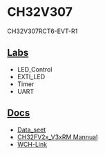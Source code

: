 # CH32V307
CH32V307RCT6-EVT-R1
## [Labs](https://github.com/Cocoson23/CH32V307/tree/main/Examples)  
- LED_Control
- EXTI_LED
- Timer
- UART

## [Docs](https://github.com/Cocoson23/CH32V307/tree/main/docs)
- [Data_seet](https://github.com/Cocoson23/CH32V307/blob/main/docs/CH32V307DS0.pdf)
- [CH32FV2x_V3xRM Mannual](https://github.com/Cocoson23/CH32V307/tree/main/docs/CH32FV2x_V3xRM.pdf)
- [WCH-Link](https://github.com/Cocoson23/CH32V307/blob/main/docs/WCH-Link%20%E4%BD%BF%E7%94%A8%E8%AF%B4%E6%98%8E%20V1.1.pdf)
